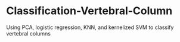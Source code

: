 # Classification-Vertebral-Column
Using PCA, logistic regression, KNN, and kernelized SVM to classify vertebral columns
